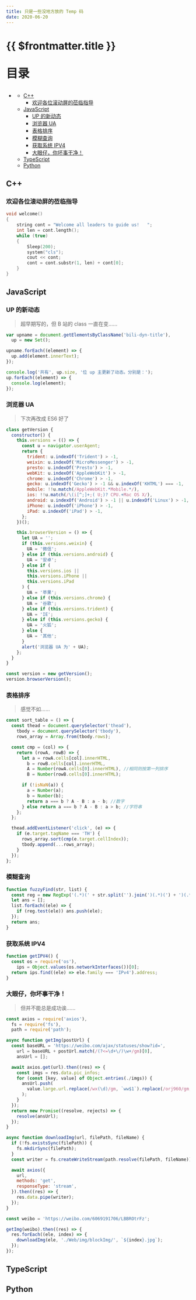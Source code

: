 ```yaml
---
title: 只是一些没地方放的 Temp 码
date: 2020-06-20
---
```


# {{ $frontmatter.title }}

<p style="font-size: 32px; font-weight: bold;">目录</p>
 
<!-- @import "[TOC]" {cmd="toc" depthFrom=1 depthTo=5 orderedList=false} -->

<!-- code_chunk_output -->

- [](#)
  - [C++](#c)
    - [欢迎各位滚动屏的莅临指导](#欢迎各位滚动屏的莅临指导)
  - [JavaScript](#javascript)
    - [UP 的新动态](#up-的新动态)
    - [浏览器 UA](#浏览器-ua)
    - [表格排序](#表格排序)
    - [模糊查询](#模糊查询)
    - [获取系统 IPV4](#获取系统-ipv4)
    - [大眼仔，你坏事干净！](#大眼仔你坏事干净)
  - [TypeScript](#typescript)
  - [Python](#python)

<!-- /code_chunk_output -->

## C++

### 欢迎各位滚动屏的莅临指导

```cpp {.line-numbers}
void welcome()
{
    string cont = "Welcome all leaders to guide us!   ";
    int len = cont.length();
    while (true)
    {
        Sleep(200);
        system("cls");
        cout << cont;
        cont = cont.substr(1, len) + cont[0];
    }
}
```

## JavaScript

### UP 的新动态

> 超早期写的，但 B 站的 class 一直在变......

```js {.line-numbers}
var upname = document.getElementsByClassName('bili-dyn-title'),
  up = new Set();

upname.forEach((element) => {
  up.add(element.innerText);
});

console.log('共有', up.size, '位 up 主更新了动态。分别是：');
up.forEach((element) => {
  console.log(element);
});
```

### 浏览器 UA

> 下次再改成 ES6 好了

```js {.line-numbers}
class getVersion {
  constructor() {
    this.versions = (() => {
      const u = navigator.userAgent;
      return {
        trident: u.indexOf('Trident') > -1,
        weixin: u.indexOf('MicroMessenger') > -1,
        presto: u.indexOf('Presto') > -1,
        webKit: u.indexOf('AppleWebKit') > -1,
        chrome: u.indexOf('Chrome') > -1,
        gecko: u.indexOf('Gecko') > -1 && u.indexOf('KHTML') === -1,
        mobile: !!u.match(/AppleWebKit.*Mobile.*/),
        ios: !!u.match(/\(i[^;]+;( U;)? CPU.+Mac OS X/),
        android: u.indexOf('Android') > -1 || u.indexOf('Linux') > -1,
        iPhone: u.indexOf('iPhone') > -1,
        iPad: u.indexOf('iPad') > -1,
      };
    })();

    this.browserVersion = () => {
      let UA = '';
      if (this.versions.weixin) {
        UA = '微信';
      } else if (this.versions.android) {
        UA = '安卓';
      } else if (
        this.versions.ios ||
        this.versions.iPhone ||
        this.versions.iPad
      ) {
        UA = '苹果';
      } else if (this.versions.chrome) {
        UA = '谷歌';
      } else if (this.versions.trident) {
        UA = 'IE';
      } else if (this.versions.gecko) {
        UA = '火狐';
      } else {
        UA = '其他';
      }
      alert('浏览器 UA 为' + UA);
    };
  }
}

const version = new getVersion();
version.browserVersion();
```

### 表格排序

> 感觉不如......

```js {.line-numbers}
const sort_table = () => {
  const thead = document.querySelector('thead'),
    tbody = document.querySelector('tbody'),
    rows_array = Array.from(tbody.rows);

  const cmp = (col) => {
    return (rowA, rowB) => {
      let a = rowA.cells[col].innerHTML,
        b = rowB.cells[col].innerHTML,
        A = Number(rowA.cells[0].innerHTML), //相同则按第一列排序
        B = Number(rowB.cells[0].innerHTML);

      if (!isNaN(a)) {
        a = Number(a);
        b = Number(b);
        return a === b ? A - B : a - b; //数字
      } else return a === b ? A - B : a > b; //字符串
    };
  };

  thead.addEventListener('click', (e) => {
    if (e.target.tagName === 'TH') {
      rows_array.sort(cmp(e.target.cellIndex));
      tbody.append(...rows_array);
    }
  });
};
```

### 模糊查询

```js {.line-numbers}
function fuzzyFind(str, list) {
  const reg = new RegExp('(.*)(' + str.split('').join(')(.*)(') + ')(.*)');
  let ans = [];
  list.forEach((ele) => {
    if (reg.test(ele)) ans.push(ele);
  });
  return ans;
}
```

### 获取系统 IPV4

```js {.line-numbers}
function getIPV4() {
  const os = require('os'),
    ips = Object.values(os.networkInterfaces())[0];
  return ips.find((ele) => ele.family === 'IPv4').address;
}
```

### 大眼仔，你坏事干净！

> 但并不能总是成功诶......

```js {.line-numbers}
const axios = require('axios'),
  fs = require('fs'),
  path = require('path');

async function getImg(postUrl) {
  const baseURL = 'https://weibo.com/ajax/statuses/show?id=',
    url = baseURL + postUrl.match(/(?<=\d+\/)\w+/gm)[0],
    ansUrl = [];

  await axios.get(url).then((res) => {
    const imgs = res.data.pic_infos;
    for (const [key, value] of Object.entries(./imgs)) {
      ansUrl.push(
        value.large.url.replace(/wx(\d)/gm, `ww$1`).replace(/orj960/gm, `large`)
      );
    }
  });
  return new Promise((resolve, rejects) => {
    resolve(ansUrl);
  });
}

async function downloadImg(url, filePath, fileName) {
  if (!fs.existsSync(filePath)) {
    fs.mkdirSync(filePath);
  }
  const writer = fs.createWriteStream(path.resolve(filePath, fileName));

  await axios({
    url,
    methods: 'get',
    responseType: 'stream',
  }).then((res) => {
    res.data.pipe(writer);
  });
}

const weibo = 'https://weibo.com/6069191706/LBBROtrFz';

getImg(weibo).then((res) => {
  res.forEach((ele, index) => {
    downloadImg(ele, './Web/img/blockImg/', `${index}.jpg`);
  });
});
```

## TypeScript

## Python
